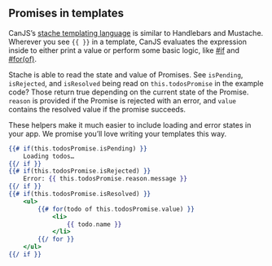 ## Promises in templates

CanJS’s [stache templating language](https://canjs.com/doc/can-stache.html) is similar to Handlebars and Mustache. Wherever you see `{{ }}` in a template, CanJS evaluates the expression inside to either print a value or perform some basic logic, like [#if](https://canjs.com/doc/can-stache.helpers.if.html) and [#for(of)](https://canjs.com/doc/can-stache.helpers.for-of.html).

Stache is able to read the state and value of Promises. See `isPending`, `isRejected`, and `isResolved` being read on `this.todosPromise` in the example code? Those return true depending on the current state of the Promise. `reason` is provided if the Promise is rejected with an error, and `value` contains the resolved value if the promise succeeds.

These helpers make it much easier to include loading and error states in your app. We promise you’ll love writing your templates this way.

```handlebars
{{# if(this.todosPromise.isPending) }}
    Loading todos…
{{/ if }}
{{# if(this.todosPromise.isRejected) }}
    Error: {{ this.todosPromise.reason.message }}
{{/ if }}
{{# if(this.todosPromise.isResolved) }}
    <ul>
        {{# for(todo of this.todosPromise.value) }}
            <li>
                {{ todo.name }}
            </li>
        {{/ for }}
    </ul>
{{/ if }}
```